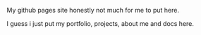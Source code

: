 My github pages site
honestly not much for
me to put here.

I guess i just put
my portfolio, projects, about me
and docs here.
